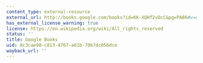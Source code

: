 ```yaml
---
content_type: external-resource
external_url: http://books.google.com/books?id=KK-XQHf2vDcC&pg=PA86#v=onepage
has_external_license_warning: true
license: https://en.wikipedia.org/wiki/All_rights_reserved
status: ''
title: Google Books
uid: 8c3cae90-c813-4767-a61b-70b7dc056dce
wayback_url: ''
---
```

